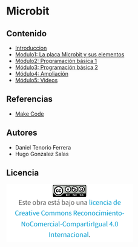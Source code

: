 # Microbit
## Contenido
- [Introduccion](introduccion.md)
- [Modulo1: La placa Microbit y sus elementos](modulo1.md)
- [Módulo2: Programación básica  1](modulo2.md)
- [Módulo3: Programación básica  2](modulo3.md)
- [Módulo4: Ampliación](modulo4.md)
- [Módulo5: Videos](modulo5.md)

## Referencias
- [Make Code](https://makecode.microbit.org/)

## Autores
- Daniel Tenorio Ferrera
- Hugo Gonzalez Salas
## Licencia
![image](licencia.png)

